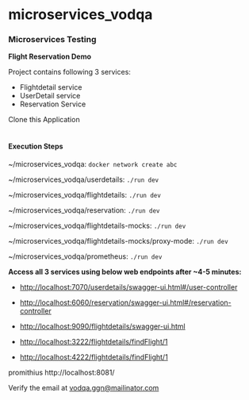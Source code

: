 # microservices_vodqa
### Microservices Testing

**Flight Reservation Demo**

Project contains following 3 services:

* Flightdetail service
* UserDetail service
* Reservation Service

Clone this Application
<br></br>
#### Execution Steps
~/microservices_vodqa: `docker network create abc`

~/microservices_vodqa/userdetails: `./run dev`

~/microservices_vodqa/flightdetails: `./run dev`

~/microservices_vodqa/reservation: `./run dev`

~/microservices_vodqa/flightdetails-mocks: `./run dev`

~/microservices_vodqa/flightdetails-mocks/proxy-mode: `./run dev`

~/microservices_vodqa/prometheus: `./run dev`

**Access all 3 services using below web endpoints after ~4-5 minutes:**

* <http://localhost:7070/userdetails/swagger-ui.html#/user-controller>

* <http://localhost:6060/reservation/swagger-ui.html#/reservation-controller>

* <http://localhost:9090/flightdetails/swagger-ui.html>

* <http://localhost:3222/flightdetails/findFlight/1>

* <http://localhost:4222/flightdetails/findFlight/1>

promithius 
http://localhost:8081/

Verify the email at vodqa.ggn@mailinator.com






